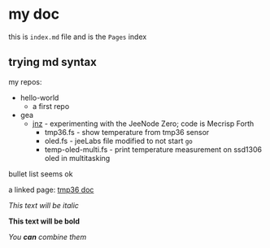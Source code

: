# my doc

this is `index.md` file and is the `Pages` index

## trying md syntax

my repos:

* hello-world
  * a first repo
* gea
  * [jnz](https://github.com/gangely/gea/tree/master/jnz) - experimenting with the JeeNode Zero; code is Mecrisp Forth
    * tmp36.fs - show temperature from tmp36 sensor
    * oled.fs - jeeLabs file modified to not start `go`
    * temp-oled-multi.fs - print temperature measurement on ssd1306 oled in multitasking

bullet list seems ok

a linked page: [tmp36 doc](tmp36.md)

*This text will be italic*

**This text will be bold**

_You **can** combine them_

